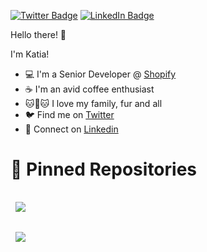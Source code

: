 [![Twitter Badge](https://img.shields.io/badge/Twitter-Profile-informational?style=flat&logo=twitter&logoColor=white&color=1CA2F1)](https://twitter.com/KatiaKWheeler)
[![LinkedIn Badge](https://img.shields.io/badge/LinkedIn-Profile-informational?style=flat&logo=linkedin&logoColor=white&color=0D76A8)](https://www.linkedin.com/in/katiakwheeler/)

Hello there! 👋

I'm Katia!

- 💻 I'm a Senior Developer @ [Shopify](https://www.shopify.com/)
- :coffee: I'm an avid coffee enthusiast
- :cat::dog::cat: I love my family, fur and all
- :bird: Find me on [Twitter](https://twitter.com/KatiaKWheeler)
- :briefcase: Connect on [Linkedin](https://www.linkedin.com/in/katiakwheeler/)

# 📌 Pinned Repositories

<a href="https://github.com/katiawheeler/Thinking-About-React-Atomically">
  <img align="center" style="margin:1rem 0.5rem" src="https://github-readme-stats.vercel.app/api/pin/?username=katiawheeler&repo=Thinking-About-React-Atomically&title_color=fff&text_color=fff&icon_color=4183c4&bg_color=2f2f2f" />
</a>
<br/>
<a href="https://github.com/katiawheeler/healthy">
  <img align="center" style="margin:1rem 0.5rem" src="https://github-readme-stats.vercel.app/api/pin/?username=katiawheeler&repo=healthy&title_color=fff&text_color=fff&icon_color=4183c4&bg_color=2f2f2f" />
</a>

<br />
<br />
